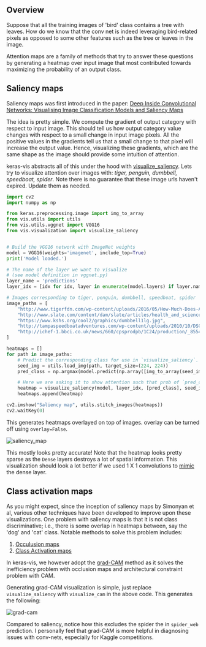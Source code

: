 ## Overview
Suppose that all the training images of 'bird' class contains a tree with leaves. How do we know that the conv net is 
indeed leveraging bird-related pixels as opposed to some other features such as the tree or leaves in the image. 

Attention maps are a family of methods that try to answer these questions by generating a heatmap over input 
image that most contributed towards maximizing the probability of an output class.

## Saliency maps
Saliency maps was first introduced in the paper: 
[Deep Inside Convolutional Networks: Visualising Image Classification Models and Saliency Maps](https://arxiv.org/pdf/1312.6034v2.pdf)

The idea is pretty simple. We compute the gradient of output category with respect to input image. This should tell us
how output category value changes with respect to a small change in input image pixels. All the positive values
in the gradients tell us that a small change to that pixel will increase the output value. 
Hence, visualizing these gradients, which are the same shape as the image should provide some intuition of attention.

keras-vis abstracts all of this under the hood with [visualize_saliency](vis.visulization#visualize_saliency). Lets
try to visualize attention over images with: *tiger, penguin, dumbbell, speedboat, spider*. Note there is no guarantee
that these image urls haven't expired. Update them as needed.
 
```python
import cv2
import numpy as np

from keras.preprocessing.image import img_to_array
from vis.utils import utils
from vis.utils.vggnet import VGG16
from vis.visualization import visualize_saliency


# Build the VGG16 network with ImageNet weights
model = VGG16(weights='imagenet', include_top=True)
print('Model loaded.')

# The name of the layer we want to visualize
# (see model definition in vggnet.py)
layer_name = 'predictions'
layer_idx = [idx for idx, layer in enumerate(model.layers) if layer.name == layer_name][0]

# Images corresponding to tiger, penguin, dumbbell, speedboat, spider
image_paths = [
    "http://www.tigerfdn.com/wp-content/uploads/2016/05/How-Much-Does-A-Tiger-Weigh.jpg",
    "http://www.slate.com/content/dam/slate/articles/health_and_science/wild_things/2013/10/131025_WILD_AdeliePenguin.jpg.CROP.promo-mediumlarge.jpg",
    "https://www.kshs.org/cool2/graphics/dumbbell1lg.jpg",
    "http://tampaspeedboatadventures.com/wp-content/uploads/2010/10/DSC07011.jpg",
    "http://ichef-1.bbci.co.uk/news/660/cpsprodpb/1C24/production/_85540270_85540265.jpg"
]

heatmaps = []
for path in image_paths:
    # Predict the corresponding class for use in `visualize_saliency`.
    seed_img = utils.load_img(path, target_size=(224, 224))
    pred_class = np.argmax(model.predict(np.array([img_to_array(seed_img)])))

    # Here we are asking it to show attention such that prob of `pred_class` is maximized.
    heatmap = visualize_saliency(model, layer_idx, [pred_class], seed_img, text=utils.get_imagenet_label(pred_class))
    heatmaps.append(heatmap)

cv2.imshow("Saliency map", utils.stitch_images(heatmaps))
cv2.waitKey(0)

```

This generates heatmaps overlayed on top of images. overlay can be turned off using `overlay=False`.
 
![saliency_map](https://raw.githubusercontent.com/raghakot/keras-vis/master/images/attention_vis/saliency_map.png?raw=true "saliency map")

This mostly looks pretty accurate! Note that the heatmap looks pretty sparse as the `Dense` layers destroys a lot of spatial 
information. This visualization should look a lot better if we used 1 X 1 convolutions to 
[mimic](http://cs231n.github.io/convolutional-networks/#convert) the dense layer.

## Class activation maps
As you might expect, since the inception of saliency maps by Simonyan et al, various other techniques have been developed 
to improve upon these visualizations. One problem with saliency maps is that it is not class discriminative; i.e., there
is some overlap in heatmaps between, say the 'dog' and 'cat' class. Notable methods to solve this problem includes:  

1) [Occulusion maps](https://arxiv.org/pdf/1311.2901v3.pdf)
2) [Class Activation maps](http://cnnlocalization.csail.mit.edu/)

In keras-vis, we however adopt the [grad-CAM]((https://arxiv.org/pdf/1610.02391v1.pdf)) method as it solves the inefficiency
problem with occlusion maps and architectural constraint problem with CAM.

Generating grad-CAM visualization is simple, just replace `visualize_saliency` with `visualize_cam` in the above code.
This generates the following:

![grad-cam](https://raw.githubusercontent.com/raghakot/keras-vis/master/images/attention_vis/grad-cam.png?raw=true "grad cam")

Compared to saliency, notice how this excludes the spider the in `spider_web` prediction. I personally feel that grad-CAM 
is more helpful in diagnosing issues with conv-nets, especially for Kaggle competitions. 
